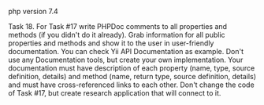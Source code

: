 php version 7.4

Task 18. For Task #17 write PHPDoc comments to all properties and methods (if you didn't do it already). Grab information for all public properties and methods and show it to the user in user-friendly documentation. You can check Yii API Documentation as example. Don't use any Documentation tools, but create your own implementation. Your documentation must have description of each property (name, type, source definition, details) and method (name, return type, source definition, details) and must have cross-referenced links to each other. Don't change the code of Task #17, but create research application that will connect to it.
